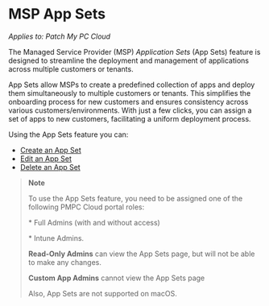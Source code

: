 # MSP App Sets

_Applies to: Patch My PC Cloud_

The Managed Service Provider (MSP) _Application Sets_ (App Sets) feature is designed to streamline the deployment and management of applications across multiple customers or tenants.

App Sets allow MSPs to create a predefined collection of apps and deploy them simultaneously to multiple customers or tenants. This simplifies the onboarding process for new customers and ensures consistency across various customers/environments. With just a few clicks, you can assign a set of apps to new customers, facilitating a uniform deployment process.

Using the App Sets feature you can:

* [Create an App Set](create-an-msp-app-set.md)
* [Edit an App Set](edit-an-msp-app-set.md)
* [Delete an App Set](delete-an-msp-app-set.md)

> **Note**
>
> To use the App Sets feature, you need to be assigned one of the following PMPC Cloud portal roles:
>
> \* Full Admins (with and without access)
>
> \* Intune Admins.
>
> **Read-Only Admins** can view the App Sets page, but will not be able to make any changes.
>
> **Custom App Admins** cannot view the App Sets page
>
> Also, App Sets are not supported on macOS.
